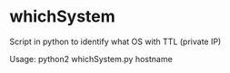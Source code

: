 # whichSystem
Script in python to identify what OS with TTL (private IP)

Usage: python2 whichSystem.py hostname 
